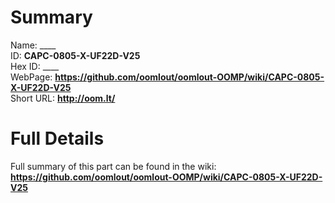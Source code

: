 
Summary
=================
  
Name: ____    
ID: __CAPC-0805-X-UF22D-V25__   
Hex ID: ____   
WebPage: __https://github.com/oomlout/oomlout-OOMP/wiki/CAPC-0805-X-UF22D-V25__   
Short URL: __http://oom.lt/__   

Full Details
==========================
Full summary of this part can be found in the wiki:   
__https://github.com/oomlout/oomlout-OOMP/wiki/CAPC-0805-X-UF22D-V25__    

